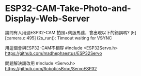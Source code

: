 # ESP32-CAM-Take-Photo-and-Display-Web-Server
請問有人用過ESP32-CAM 拍照+伺服馬達，會出現以下的錯誤嗎?
[E][camera.c:495] i2s_run(): Timeout waiting for VSYNC


用這個會與ESP32-CAM不相容 #include <ESP32Servo.h>  https://github.com/madhephaestus/ESP32Servo

問題解決請改用  #include <Servo.h>   https://github.com/RoboticsBrno/ServoESP32
